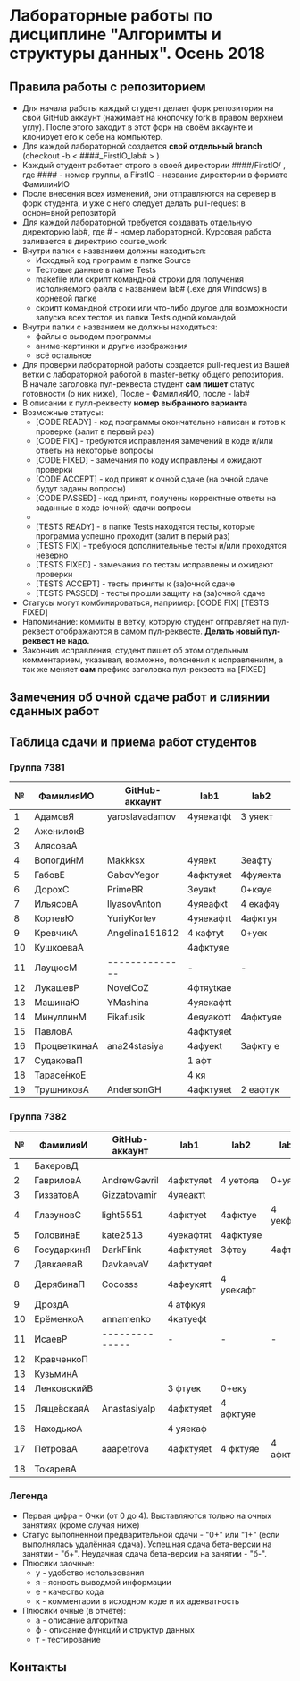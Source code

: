 # Лабораторные работы по дисциплине "Алгоримты и структуры данных". Осень 2018

## Правила работы с репозиторием

- Для начала работы каждый студент делает форк репозитория на свой GitHub аккаунт (нажимает на кнопочку fork в правом верхнем углу). После этого заходит в этот форк на своём аккаунте и клонирует его к себе на компьютер.
- Для каждой лабораторной создается **свой отдельный branch** (checkout -b < ####\_FirstIO\_lab# > )
- Каждый студент работает строго в своей директории ####/FirstIO/ , где #### - номер группы, а FirstIO - название директории в формате ФамилияИО
- После внесения всех изменений, они отправляются на серевер в форк студента, и уже с него следует делать pull-request в оснон=вной репозиторй
- Для каждой лабораторной требуется создавать отдельную директорию lab#, где # - номер лабораторной. Курсовая работа заливается в директрию course_work
- Внутри папки с названием должны находиться:
    * Исходный код программ в папке Source
    * Тестовые данные в папке Tests
    * makefile или скрипт командной строки для получения исполняемого файла с названием lab# (.exe для Windows) в корневой папке
    * скрипт командной строки или что-либо другое для возможности запуска всех тестов из папки Tests одной командой
- Внутри папки с названием не должны находиться:
    * файлы с выводом программы
    * аниме-картинки и другие изображения
    * всё остальное
- Для проверки лабораторной работы создается pull-request из Вашей ветки с лабораторной работой в master-ветку общего репозитория. В начале заголовка пул-реквеста студент **сам пишет** статус готовности (о них ниже), После - ФамилияИО, после - lab#
- В описании к пулл-реквесту **номер выбранного варианта**
- Возможные статусы:
    * [CODE READY]  - код программы окончательно написан и готов к проверке (залит в первый раз)
    * [CODE FIX]    - требуются исправления замечений в коде и/или ответы на некоторые вопросы
    * [CODE FIXED]  - замечания по коду исправлены и ожидают проверки
    * [CODE ACCEPT] - код принят к очной сдаче (на очной сдаче будут заданы вопросы)
    * [CODE PASSED] - код принят, получены корректные ответы на заданные в ходе (очной) сдачи вопросы
    * 
    * [TESTS READY]  - в папке Tests находятся тесты, которые программа успешно проходит (залит в перый раз)
    * [TESTS FIX]    - требуюся дополнительные тесты и/или проходятся неверно
    * [TESTS FIXED]  - замечания по тестам исправлены и ожидают проверки
    * [TESTS ACCEPT] - тесты приняты к (за)очной сдаче
    * [TESTS PASSED] - тесты прошли защиту на (за)очной сдаче
- Статусы могут комбинироваться, например: [CODE FIX] [TESTS FIXED] 
- Напоминание: коммиты в ветку, которую студент отправляет на пул-реквест отображаются в самом пул-реквесте. **Делать новый пул-реквест не надо.**
- Закончив исправления, студент пишет об этом отдельным комментарием, указывая, возможно, пояснения к исправлениям, а так же меняет **сам** префикс заголовка пул-реквеста на [FIXED]

## Замечения об очной сдаче работ и слиянии сданных работ


## Таблица сдачи и приема работ студентов

### Группа 7381

| №| ФамилияИО   | GitHub-аккаунт |  lab1   |  lab2   |  lab3   |  lab4   |  lab5   | course_work |
| -| ------------| ---------------| ------- | ------- | ------- | ------- | ------- | ----------- |
| 1| АдамовЯ     | yaroslavadamov |4уяекатфt|3 уяект  |         |         |         |             | 
| 2| АженилокВ   |                |         |         |         |         |         |             | 
| 3| АлясоваА    |                |         |         |         |         |         |             | 
| 4| Вологди́нМ   | Makkksx        |4уяекt   |3еафту   |4уякафт  |         |         |             | 
| 5| ГабовЕ      | GabovYegor     |4афктуяеt|4фуяекта |4 афеу   |4афктуяе |         |             | 
| 6| ДорохС      | PrimeBR        |3еуякt   |0+кяуе   |         |         |         |             | 
| 7| ИльясовА    | IlyasovAnton   |4уяеафкt |4 екафяу |         |         |         |             | 
| 8| КортевЮ     | YuriyKortev    |4уяекафтt|4афктуя  |4 екафту |         |         |             | 
| 9| КревчикА    | Angelina151612 |4 кафтуt |0+уек    |         |         |         |             | 
|10| КушкоеваА   |                |4афктуяе |         |         |         |         |             | 
|11| ЛауцюсМ     | -------------- |    -    |    -    |    -    |    -    |    -    |      -      | 
|12| ЛукашевР    | NovelCoZ       |4фтяуtкаe|         |         |         |         |             | 
|13| МашинаЮ     | YMashina       |4уяекафтt|         |         |         |         |             | 
|14| МинуллинМ   | Fikafusik      |4еяуакфтt|4афктуяе |4аткеуфя |3афктуе  |2ае      |             | 
|15| ПавловА     |                |4афктуяеt|         |         |         |         |             | 
|16| ПроцветкинаА| ana24stasiya   |4афуекt  |3афкту е |         |         |         |             | 
|17| СудаковаП   |                |1 афт    |         |         |         |         |             | 
|18| Тарасе́нкоЕ  |                |4 кя     |         |         |         |         |             | 
|19| ТрушниковА  | AndersonGH     |4афктуяеt|2 еафтук |0+уеяк   |         |         |             | 


### Группа 7382

| №| ФамилияИ    | GitHub-аккаунт |  lab1   |  lab2   |  lab3   |  lab4   |  lab5   | course_work | 
| -| ------------| -------------- | ------- | ------- | ------- | ------- | ------- | ----------- | 
| 1| БахеровД    |                |         |         |         |         |         |             | 
| 2| ГавриловА   | AndrewGavril   |4афктуяеt|4 уетфяа |0+уяект  |         |         |             | 
| 3| ГиззатовА   | Gizzatovamir   |4уяеактt |         |         |         |         |             | 
| 4| ГлазуновС   | light5551      |4афктуеt |4афктуе  |4 уекфтя |         |         |             | 
| 5| ГоловинаЕ   | kate2513       |4уекафтяt|4афктуяе |         |         |         |             | 
| 6| ГосударкинЯ | DarkFlink      |4афктуяеt|3фтеу    |4афтекя  |4атфуяе  |         |             | 
| 7| ДавкаеваВ   | DavkaevaV      |4афктуяеt|         |         |         |         |             | 
| 8| ДерябинаП   | Cocosss        |4афеукятt|4 уяекафт|         |         |         |             | 
| 9| ДроздА      |                |4 атфкуя |         |         |         |         |             | 
|10| ЕрёменкоА   | annamenko      |4катуефt |         |         |         |         |             | 
|11| ИсаевР      | -------------- |    -    |    -    |    -    |    -    |    -    |      -      | 
|12| КравченкоП  |                |         |         |         |         |         |             | 
|13| КузьминА    |                |         |         |         |         |         |             | 
|14| ЛенковскийВ |                |3 фтуек  |0+еку    |         |         |         |             | 
|15| Ляще́вскаяА  | Anastasiyalp   |4афктуяеt|4 афктуяе|         |         |         |             | 
|16| НаходькоА   |                |4 уяекаф |         |         |         |         |             | 
|17| ПетроваА    | aaapetrova     |4афктуяеt|4 фктуяе |4 афктуяе|         |         |             | 
|18| ТокаревА    |                |         |         |         |         |         |             | 


### Легенда
- Первая цифра - Очки (от 0 до 4). Выставляются только на очных занятиях (кроме случая ниже)
- Статус выполненной предварительной сдачи - "0+" или "1+" (если выполнялась удалённая сдача). Успешная сдача бета-версии на занятии - "б+". Неудачная сдача бета-версии на занятии - "б-".
- Плюсики заочные:
    * у - удобство использования
    * я - ясность выводмой информации
    * е - качество кода
    * к - комментарии в исходном коде и их адекватность 
- Плюсики очные (в отчёте):
    * а - описание алгоритма
    * ф - описание функций и структур данных
    * т - тестирование
## Контакты

